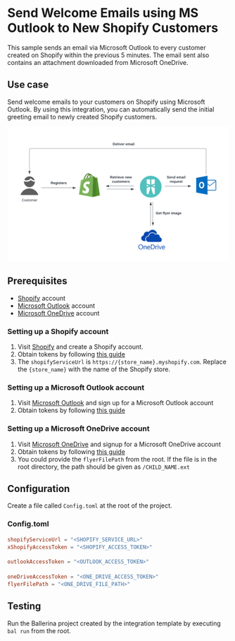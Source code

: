 # Send Welcome Emails using MS Outlook to New Shopify Customers
This sample sends an email via Microsoft Outlook to every customer created on Shopify within the previous 5 minutes. The email sent also contains an attachment downloaded from Microsoft OneDrive.

## Use case
Send welcome emails to your customers on Shopify using Microsoft Outlook. By using this integration, you can automatically send the initial greeting email to newly created Shopify customers. 

![Flow diagram](/shopify-new-customers-to-outlook-mail/docs/images/flow.png)

## Prerequisites
* [Shopify](https://www.shopify.com/) account
* [Microsoft Outlook](https://outlook.live.com/) account
* [Microsoft OneDrive](https://www.microsoft.com/en-us/microsoft-365/onedrive/online-cloud-storage) account

### Setting up a Shopify account
1. Visit [Shopify](https://www.shopify.com) and create a Shopify account.
2. Obtain tokens by following [this guide](https://help.shopify.com/en/manual/apps/custom-apps)
3. The `shopifyServiceUrl` is `https://{store_name}.myshopify.com`. Replace the `{store_name}` with the name of the Shopify store.


### Setting up a Microsoft Outlook account
1. Visit [Microsoft Outlook](https://outlook.live.com/owa/) and sign up for a Microsoft Outlook account
2. Obtain tokens by following [this guide](https://docs.microsoft.com/en-us/graph/auth-v2-user#authentication-and-authorization-steps) 

### Setting up a Microsoft OneDrive account
1. Visit [Microsoft OneDrive](https://www.microsoft.com/en-ww/microsoft-365/onedrive/online-cloud-storage) and signup for a Microsoft OneDrive account
2. Obtain tokens by following [this guide](https://docs.microsoft.com/en-us/graph/auth-v2-user#authentication-and-authorization-steps)
3. You could provide the `flyerFilePath` from the root. If the file is in the root directory, the path should be given as `/CHILD_NAME.ext`

## Configuration
Create a file called `Config.toml` at the root of the project.

### Config.toml 
```toml
shopifyServiceUrl = "<SHOPIFY_SERVICE_URL>"
xShopifyAccessToken = "<SHOPIFY_ACCESS_TOKEN>"

outlookAccessToken = "<OUTLOOK_ACCESS_TOKEN>"

oneDriveAccessToken = "<ONE_DRIVE_ACCESS_TOKEN>"
flyerFilePath = "<ONE_DRIVE_FILE_PATH>"
```

## Testing
Run the Ballerina project created by the integration template by executing `bal run` from the root.
